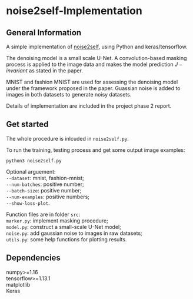 # noise2self-Implementation

## General Information
A simple implementation of [noise2self](https://arxiv.org/abs/1901.11365), using Python and keras/tensorflow.

The denoising model is a small scale U-Net. A convolution-based masking process is applied to the image data and makes the model prediction $J-invariant$ as stated in the paper.

MNIST and fashion MNIST are used for assessing the denoising model under the framework proposed in the paper. Guassian noise is added to images in both datasets to generate noisy datasets.

Details of implementation are included in the project phase 2 report.

## Get started
The whole procedure is inlcuded in `noise2self.py`. 

To run the training, testing process and get some output image examples:
```shell
python3 noise2self.py
````
Optional arguement: \
`--dataset`: mnist, fashion-mnist;  \
`--num-batches`: positive number; \
`--batch-size`: positive number;  \
`--num-examples`: positive numbers; \
`--show-loss-plot`.

Function files are in folder `src`: \
`marker.py`: implement masking procedure; \
`model.py`: construct a small-scale U-Net model;  \
`noise.py`: add gaussian noise to images in raw datasets; \
`utils.py`: some help functions for plotting results.

## Dependencies
numpy>=1.16 \
tensorflow>=1.13.1  \
matplotlib  \
Keras
